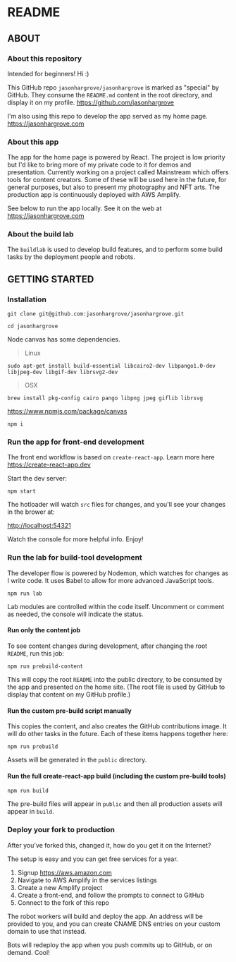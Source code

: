 README
===============

## ABOUT

### About this repository

Intended for beginners! Hi :)

This GitHub repo `jasonhargrove/jasonhargrove` is marked as "special" by GitHub. They consume the `README.md` content in the root directory, and display it on my profile. <https://github.com/jasonhargrove>

I'm also using this repo to develop the app served as my home page. <https://jasonhargrove.com>

### About this app

The app for the home page is powered by React. The project is low priority but I'd like to bring more of my private code to it for demos and presentation. Currently working on a project called Mainstream which offers tools for content creators. Some of these will be used here in the future, for general purposes, but also to present my photography and NFT arts. The production app is continuously deployed with AWS Amplify.

See below to run the app locally. See it on the web at <https://jasonhargrove.com>

### About the build lab

The `buildlab` is used to develop build features, and to perform some build tasks by the deployment people and robots.

## GETTING STARTED

### Installation

```
git clone git@github.com:jasonhargrove/jasonhargrove.git
```

```
cd jasonhargrove
```

Node canvas has some dependencies.

> Linux

```
sudo apt-get install build-essential libcairo2-dev libpango1.0-dev libjpeg-dev libgif-dev librsvg2-dev
```

> OSX

```
brew install pkg-config cairo pango libpng jpeg giflib librsvg
```
https://www.npmjs.com/package/canvas


```
npm i
```

### Run the app for front-end development

The front end workflow is based on `create-react-app`. Learn more here <https://create-react-app.dev>

Start the dev server:

```
npm start
```

The hotloader will watch `src` files for changes, and you'll see your changes in the brower at:

<http://localhost:54321>

Watch the console for more helpful info. Enjoy!


### Run the lab for build-tool development

The developer flow is powered by Nodemon, which watches for changes as I write code. It uses Babel to allow for more advanced JavaScript tools.

```
npm run lab
```

Lab modules are controlled within the code itself. Uncomment or comment as needed, the console will indicate the status.

#### Run only the content job

To see content changes during development, after changing the root `README`, run this job:

```
npm run prebuild-content
```

This will copy the root `README` into the public directory, to be consumed by the app and presented on the home site. (The root file is used by GitHub to display that content on my GitHub profile.)

#### Run the custom pre-build script manually

This copies the content, and also creates the GitHub contributions image. It will do other tasks in the future. Each of these items happens together here:

```
npm run prebuild
```

Assets will be generated in the `public` directory.

#### Run the full create-react-app build (including the custom pre-build tools)

```
npm run build
```

The pre-build files will appear in `public` and then all production assets will appear in `build`.

### Deploy your fork to production

After you've forked this, changed it, how do you get it on the Internet?

The setup is easy and you can get free services for a year.

1. Signup <https://aws.amazon.com>
2. Navigate to AWS Amplify in the services listings
3. Create a new Amplify project
4. Create a front-end, and follow the prompts to connect to GitHub
5. Connect to the fork of this repo

The robot workers will build and deploy the app. An address will be provided to you, and you can create CNAME DNS entries on your custom domain to use that instead.

Bots will redeploy the app when you push commits up to GitHub, or on demand. Cool!
